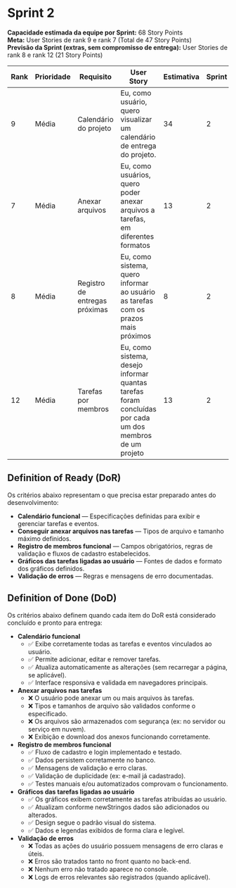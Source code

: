 # Sprint 2

**Capacidade estimada da equipe por Sprint:** 68 Story Points  
**Meta:** User Stories de rank 9 e rank 7 (Total de 47 Story Points)  
**Previsão da Sprint (extras, sem compromisso de entrega):** User Stories de rank 8 e rank 12 (21 Story Points)

|Rank |Prioridade |Requisito                 |User Story                                                                                                  |Estimativa |Sprint |
|-----|-----------|--------------------------|------------------------------------------------------------------------------------------------------------|-----------|-------|
|9    |Média      |Calendário do projeto     |Eu, como usuário, quero visualizar um calendário de entrega do projeto.                                     |34         |2      |
|7    |Média      |Anexar arquivos           |Eu, como usuários, quero poder anexar arquivos a tarefas, em diferentes formatos                            |13         |2      |
|8    |Média      |Registro de entregas próximas|Eu, como sistema, quero informar ao usuário as tarefas com os prazos mais próximos                          |8          |2      |
|12   |Média      |Tarefas por membros       |Eu, como sistema, desejo informar quantas tarefas foram concluídas por cada um dos membros de um projeto    |13         |2      |

## Definition of Ready (DoR)

Os critérios abaixo representam o que precisa estar preparado antes do desenvolvimento:

- **Calendário funcional** — Especificações definidas para exibir e gerenciar tarefas e eventos.
- **Conseguir anexar arquivos nas tarefas** — Tipos de arquivo e tamanho máximo definidos.
- **Registro de membros funcional** — Campos obrigatórios, regras de validação e fluxos de cadastro estabelecidos.
- **Gráficos das tarefas ligadas ao usuário** — Fontes de dados e formato dos gráficos definidos.
- **Validação de erros** — Regras e mensagens de erro documentadas.

## Definition of Done (DoD)

Os critérios abaixo definem quando cada item do DoR está considerado concluído e pronto para entrega:

- **Calendário funcional**
    - ✅ Exibe corretamente todas as tarefas e eventos vinculados ao usuário.
    - ✅ Permite adicionar, editar e remover tarefas.
    - ✅ Atualiza automaticamente as alterações (sem recarregar a página, se aplicável).
    - ✅ Interface responsiva e validada em navegadores principais.
- **Anexar arquivos nas tarefas**
    - ❌ O usuário pode anexar um ou mais arquivos às tarefas.
    - ❌ Tipos e tamanhos de arquivo são validados conforme o especificado.
    - ❌ Os arquivos são armazenados com segurança (ex: no servidor ou serviço em nuvem).
    - ❌ Exibição e download dos anexos funcionando corretamente.
- **Registro de membros funcional**
    - ✅ Fluxo de cadastro e login implementado e testado.
    - ✅ Dados persistem corretamente no banco.
    - ✅ Mensagens de validação e erro claras.
    - ✅ Validação de duplicidade (ex: e-mail já cadastrado).
    - ✅ Testes manuais e/ou automatizados comprovam o funcionamento.
- **Gráficos das tarefas ligadas ao usuário**
    - ✅ Os gráficos exibem corretamente as tarefas atribuídas ao usuário.
    - ✅ Atualizam conforme newStringos dados são adicionados ou alterados.
    - ✅ Design segue o padrão visual do sistema.
    - ✅ Dados e legendas exibidos de forma clara e legível.
- **Validação de erros**
    - ❌ Todas as ações do usuário possuem mensagens de erro claras e úteis.
    - ❌ Erros são tratados tanto no front quanto no back-end.
    - ❌ Nenhum erro não tratado aparece no console.
    - ❌ Logs de erros relevantes são registrados (quando aplicável). 
